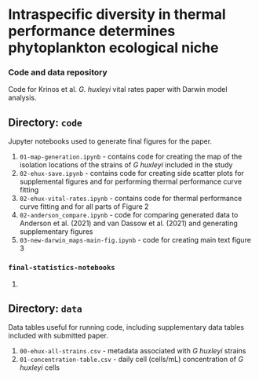 # Intraspecific diversity in thermal performance determines phytoplankton ecological niche
### Code and data repository


Code for Krinos et al. _G. huxleyi_ vital rates paper with Darwin model analysis.

## Directory: `code`
Jupyter notebooks used to generate final figures for the paper.

1. `01-map-generation.ipynb` - contains code for creating the map of the isolation locations of the strains of _G huxleyi_ included in the study
2. `02-ehux-save.ipynb` - contains code for creating side scatter plots for supplemental figures and for performing thermal performance curve fitting
3. `02-ehux-vital-rates.ipynb` - contains code for thermal performance curve fitting and for all parts of Figure 2
4. `02-anderson_compare.ipynb` - code for comparing generated data to Anderson et al. (2021) and van Dassow et al. (2021) and generating supplementary figures
5. `03-new-darwin_maps-main-fig.ipynb` - code for creating main text figure 3

### `final-statistics-notebooks`
1. 


## Directory: `data`
Data tables useful for running code, including supplementary data tables included with submitted paper.

1. `00-ehux-all-strains.csv` - metadata associated with _G huxleyi_ strains
2. `01-concentration-table.csv` - daily cell (cells/mL) concentration of _G huxleyi_ cells